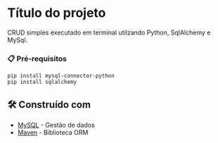 # Título do projeto

CRUD simples executado em terminal utilzando Python, SqlAlchemy e MySql.

### 📋 Pré-requisitos

```
pip install mysql-connector-python
pip install sqlalchemy
```

## 🛠️ Construído com

* [MySQL](http://www.dropwizard.io/1.0.2/docs/](https://dev.mysql.com/downloads/)) - Gestão de dados
* [Maven](https://maven.apache.org/) - Biblioteca ORM
